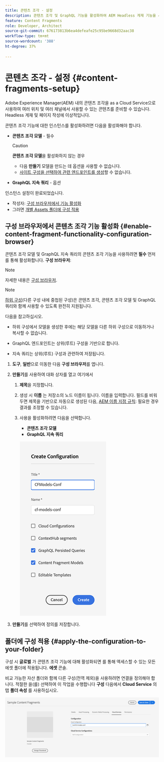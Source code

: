 ```yaml
---
title: 콘텐츠 조각 - 설정
description: 콘텐츠 조각 및 GraphQL 기능을 활성화하여 AEM Headless 게재 기능을 사용하는 방법에 대해 알아봅니다.
feature: Content Fragments
role: Developer, Architect
source-git-commit: 676173813b6ea4defeafe25c95be9668d32aac38
workflow-type: tm+mt
source-wordcount: '388'
ht-degree: 37%

---
```



# 콘텐츠 조각 - 설정 {#content-fragments-setup}

Adobe Experience Manager(AEM) 내의 콘텐츠 조각을 as a Cloud Service으로 사용하여 여러 위치 및 여러 채널에서 사용할 수 있는 콘텐츠를 준비할 수 있습니다. Headless 게재 및 페이지 작성에 이상적입니다.

콘텐츠 조각 기능에 대한 인스턴스를 활성화하려면 다음을 활성화해야 합니다.

* **콘텐츠 조각 모델** - 필수

  >[!CAUTION]
  >
  >**콘텐츠 조각 모델**&#x200B;을 활성화하지 않는 경우
  >
  >* 다음 **만들기** 모델을 만드는 데 옵션을 사용할 수 없습니다.
  >* [사이트 구성을 선택하여 관련 엔드포인트를 생성](/help/headless/graphql-api/graphql-endpoint.md)할 수 없습니다.

* **GraphQL 지속 쿼리** - 옵션

인스턴스 설정이 완료되었습니다.

* 작성자: [구성 브라우저에서 기능 활성화](#enable-content-fragment-functionality-configuration-browser)
* 그러면 [개별 Assets 폴더에 구성 적용](#apply-the-configuration-to-your-folder)

## 구성 브라우저에서 콘텐츠 조각 기능 활성화 {#enable-content-fragment-functionality-configuration-browser}

콘텐츠 조각 모델 및 GraphQL 지속 쿼리의 콘텐츠 조각 기능을 사용하려면 **필수** 먼저 를 통해 활성화합니다. **구성 브라우저**:

>[!NOTE]
>
>자세한 내용은 [구성 브라우저](/help/implementing/developing/introduction/configurations.md#using-configuration-browser).

>[!NOTE]
>
>[하위 구성](/help/implementing/developing/introduction/configurations.md#configuration-resolution)(다른 구성 내에 중첩된 구성)은 콘텐츠 조각, 콘텐츠 조각 모델 및 GraphQL 쿼리와 함께 사용할 수 있도록 완전히 지원됩니다.
>
>다음을 참고하십시오.
>
>* 하위 구성에서 모델을 생성한 후에는 해당 모델을 다른 하위 구성으로 이동하거나 복사할 수 없습니다.
>
>* GraphQL 엔드포인트는 상위(루트) 구성을 기반으로 합니다.
>
>* 지속 쿼리는 상위(루트) 구성과 관련하여 저장됩니다.

1. **도구**, **일반**&#x200B;으로 이동한 다음 **구성 브라우저**&#x200B;를 엽니다.

1. **만들기**&#x200B;를 사용하여 대화 상자를 열고 여기에서

   1. **제목**&#x200B;을 지정합니다.
   1. 생성 시 **이름** 는 저장소의 노드 이름이 됩니다.
이름을 입력합니다. 필드를 비워 두면 제목을 기반으로 자동으로 생성된 다음, [AEM 이름 지정 규칙](/help/implementing/developing/introduction/naming-conventions.md): 필요한 경우 결과를 조정할 수 있습니다.
   1. 사용을 활성화하려면 다음을 선택합니다.
      * **콘텐츠 조각 모델**
      * **GraphQL 지속 쿼리**

      ![구성 정의](assets/cf-setup-create-conf.png)

1. **만들기**&#x200B;를 선택하여 정의를 저장합니다.

## 폴더에 구성 적용 {#apply-the-configuration-to-your-folder}

구성 시 **글로벌** 가 콘텐츠 조각 기능에 대해 활성화되면 를 통해 액세스할 수 있는 모든 에셋 폴더에 적용됩니다. **에셋** 콘솔.

비교 가능한 자산 폴더와 함께 다른 구성(전역 제외)을 사용하려면 연결을 정의해야 합니다. 적절한 을(를) 선택하여 이 작업을 수행합니다 **구성** 다음에서 **Cloud Service** 의 탭 **폴더 속성** 를 사용하십시오.

![구성 적용](assets/cf-setup-apply-conf.png)
